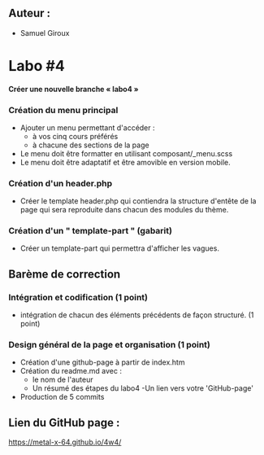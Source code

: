 ## Auteur :
- Samuel Giroux

# Labo #4
#### Créer une nouvelle branche « labo4 »
### Création du menu principal
- Ajouter un menu permettant d'accéder :
    - à vos cinq cours préférés
    - à chacune des sections de la page
- Le menu doit être formatter en utilisant 
  composant/_menu.scss
- Le menu doit être adaptatif et être amovible en version mobile.
### Création d'un header.php
- Créer le template header.php qui contiendra la structure d'entête de la page qui sera reproduite dans chacun des modules du thème.
### Création d'un " template-part " (gabarit)
- Créer un template-part qui permettra d'afficher les vagues.

## Barème de correction
### Intégration et codification (1 point)
- intégration de chacun des éléments précédents de façon structuré. (1 point)
### Design général de la page et organisation (1 point)
- Création d'une github-page à partir de index.htm
- Création du readme.md avec :
    - le nom de l'auteur
    - Un résumé des étapes du labo4
    -Un lien vers votre 'GitHub-page'
- Production de 5 commits

## Lien du GitHub page :
https://metal-x-64.github.io/4w4/


